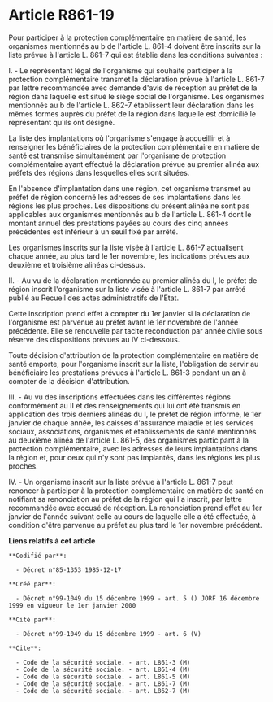 # Article R861-19

Pour participer à la protection complémentaire en matière de santé, les organismes mentionnés au b de l'article L. 861-4
doivent être inscrits sur la liste prévue à l'article L. 861-7 qui est établie dans les conditions suivantes :

I. - Le représentant légal de l'organisme qui souhaite participer à la protection complémentaire transmet la déclaration
prévue à l'article L. 861-7 par lettre recommandée avec demande d'avis de réception au préfet de la région dans laquelle est
situé le siège social de l'organisme. Les organismes mentionnés au  b de l'article L. 862-7 établissent leur déclaration dans
les mêmes formes auprès du préfet de la région dans laquelle est domicilié le représentant qu'ils ont désigné.

La liste des implantations où l'organisme s'engage à accueillir et à renseigner les bénéficiaires de la protection
complémentaire en matière de santé est transmise simultanément par l'organisme de protection complémentaire ayant effectué la
déclaration prévue au premier alinéa aux préfets des régions dans lesquelles elles sont situées.

En l'absence d'implantation dans une région, cet organisme transmet au préfet de région concerné les adresses de ses
implantations dans les régions les plus proches. Les dispositions du présent alinéa ne sont pas applicables aux organismes
mentionnés au b de l'article L.  861-4 dont le montant annuel des prestations payées au cours des cinq années précédentes est
inférieur à un seuil fixé par arrêté.

Les organismes inscrits sur la liste visée à l'article L. 861-7 actualisent chaque année, au plus tard le 1er novembre, les
indications prévues aux deuxième et troisième alinéas ci-dessus.

II. - Au vu de la déclaration mentionnée au premier alinéa du I, le préfet de région inscrit l'organisme sur la liste visée à
l'article L. 861-7 par arrêté publié au Recueil des actes administratifs de l'Etat.

Cette inscription prend effet à compter du 1er janvier si la déclaration de l'organisme est parvenue au préfet avant le 1er
novembre de l'année précédente. Elle se renouvelle par tacite reconduction par année civile sous réserve des dispositions
prévues au IV ci-dessous.

Toute décision d'attribution de la protection complémentaire en matière de santé emporte, pour l'organisme inscrit sur la
liste, l'obligation de servir au bénéficiaire les prestations prévues à l'article L. 861-3 pendant un an à compter de la
décision d'attribution.

III. - Au vu des inscriptions effectuées dans les différentes régions conformément au II et des renseignements qui lui ont
été transmis en application des trois derniers alinéas du I, le préfet de région informe, le 1er janvier de chaque année, les
caisses d'assurance maladie et les services sociaux, associations, organismes et établissements de santé mentionnés au
deuxième alinéa de l'article L. 861-5, des organismes participant à la protection complémentaire, avec les adresses de leurs
implantations dans la région et, pour ceux qui n'y sont pas implantés, dans les régions les plus proches.

IV. - Un organisme inscrit sur la liste prévue à l'article L. 861-7 peut renoncer à participer à la protection complémentaire
en matière de santé en notifiant sa renonciation au préfet de la région qui l'a inscrit, par lettre recommandée avec accusé
de réception. La renonciation prend effet au 1er janvier de l'année suivant celle au cours de laquelle elle a été effectuée,
à condition d'être parvenue au préfet au plus tard le 1er novembre précédent.

**Liens relatifs à cet article**

	**Codifié par**:

	  - Décret n°85-1353 1985-12-17

	**Créé par**:

	  - Décret n°99-1049 du 15 décembre 1999 - art. 5 () JORF 16 décembre 1999 en vigueur le 1er janvier 2000

	**Cité par**:

	  - Décret n°99-1049 du 15 décembre 1999 - art. 6 (V)

	**Cite**:

	  - Code de la sécurité sociale. - art. L861-3 (M)
	  - Code de la sécurité sociale. - art. L861-4 (M)
	  - Code de la sécurité sociale. - art. L861-5 (M)
	  - Code de la sécurité sociale. - art. L861-7 (M)
	  - Code de la sécurité sociale. - art. L862-7 (M)
